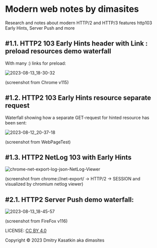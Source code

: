 # Modern web notes by dimasites
Research and notes about modern HTTP/2 and HTTP/3 features http103 Early Hints, Server Push and more

## #1.1. HTTP2 103 Early Hints header with Link : preload resources demo waterfall
With many :) links for preload:

![2023-08-13_18-30-32](https://github.com/dimasites/modern-web-notes/assets/5102558/3763f54b-5181-491b-b94d-e05c901a3894)

(screenshot from Chrome v115) 


## #1.2. HTTP2 103 Early Hints resource separate request 
Waterfall showing how a separate GET-request for hinted resource has been sent:

![2023-08-12_20-37-18](https://github.com/dimasites/modern-web-notes/assets/5102558/1c0638c4-0f01-4854-bc63-1c004cf6a73d)

(screenshot from WebPageTest)

## #1.3. HTTP2 NetLog 103 with Early Hints

![chrome-net-export-log-json-NetLog-Viewer](https://github.com/dimasites/modern-web-notes/assets/5102558/e23dc237-0396-43e3-94e9-d826b27c2595)

(screenshot from chrome://net-export/ → HTTP/2 → SESSION and visualized by chromium netlog viewer)


## #2.1. HTTP2 Server Push demo waterfall:
![2023-08-13_18-45-57](https://github.com/dimasites/modern-web-notes/assets/5102558/981a6955-c5e6-4ae0-a3be-8d2ac11533d0)

(screenshot from FireFox v116)





LICENSE: [CC BY 4.0](https://creativecommons.org/licenses/by/4.0/)

Copyright © 2023 Dmitry Kasatkin aka dimasites
